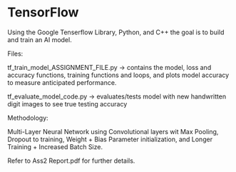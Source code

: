 # TensorFlow

Using the Google Tenserflow Library, Python, and C++ the goal is to build and train an AI model.

Files:

tf_train_model_ASSIGNMENT_FILE.py -> contains the model, loss and accuracy functions, training functions and loops, and plots model
                                     accuracy to measure anticipated performance.


tf_evaluate_model_code.py         -> evaluates/tests model with new handwritten digit images to see true testing accuracy

Methodology:

Multi-Layer Neural Network using Convolutional layers wit Max Pooling, Dropout to training, Weight + Bias Parameter initialization, 
and Longer Training + Increased Batch Size. 

Refer to Ass2 Report.pdf for further details.
